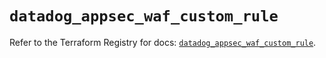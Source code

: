 # `datadog_appsec_waf_custom_rule`

Refer to the Terraform Registry for docs: [`datadog_appsec_waf_custom_rule`](https://registry.terraform.io/providers/datadog/datadog/3.66.0/docs/resources/appsec_waf_custom_rule).
